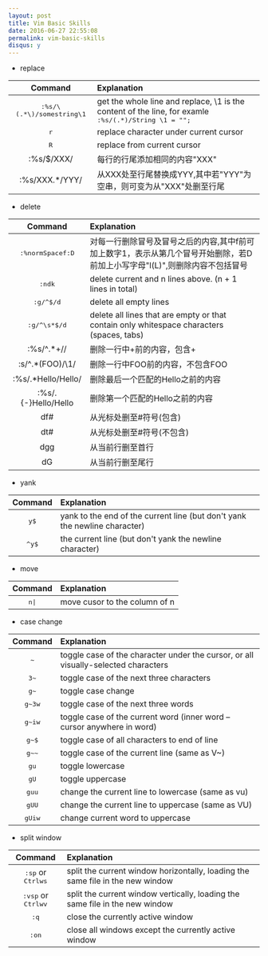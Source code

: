 ```yaml
---
layout: post
title: Vim Basic Skills
date: 2016-06-27 22:55:08
permalink: vim-basic-skills
disqus: y
---
```




* replace

|Command|Explanation|
|:-----:|:----------|
|<kbd>:</kbd><kbd>%</kbd><kbd>s</kbd><kbd>/</kbd><kbd>\\</kbd><kbd>(</kbd><kbd>.</kbd><kbd>*</kbd><kbd>\\</kbd><kbd>)</kbd><kbd>/</kbd><kbd>somestring</kbd><kbd>\\</kbd><kbd>1</kbd>|get the whole line and replace, \1 is the content of the line, for examle <kbd>:%s/\(.*\)/String \1 = "";</kbd>|
|<kbd>r</kbd>|replace character under current cursor| 
|<kbd>R</kbd>|replace from current cursor| 
|:%s/$/XXX/|每行的行尾添加相同的内容"XXX"|
|:%s/XXX.*/YYY/|从XXX处至行尾替换成YYY,其中若"YYY"为空串，则可变为从"XXX"处删至行尾|

* delete

|Command   |Explanation|
|:--------:|:----------------|
|<kbd>:</kbd><kbd>%</kbd><kbd>n</kbd><kbd>o</kbd><kbd>r</kbd><kbd>m</kbd><kbd>Space</kbd><kbd>f</kbd><kbd>:</kbd><kbd>D</kbd>|对每一行删除冒号及冒号之后的内容,其中f前可加上数字1，表示从第几个冒号开始删除，若D前加上小写字母"l(L)",则删除内容不包括冒号|
|<kbd>:</kbd><kbd>n</kbd><kbd>d</kbd><kbd>k</kbd>|delete current and n lines above. (n + 1 lines in total)|
|<kbd>:</kbd><kbd>g</kbd><kbd>/</kbd><kbd>^</kbd><kbd>$</kbd><kbd>/</kbd><kbd>d</kbd>|delete all empty lines|
|<kbd>:</kbd><kbd>g</kbd><kbd>/</kbd><kbd>^</kbd><kbd>\\</kbd><kbd>s</kbd><kbd>*</kbd><kbd>$</kbd><kbd>/</kbd><kbd>d</kbd>|delete all lines that are empty or that contain only whitespace characters (spaces, tabs)|
|:%s/^.*+//|删除一行中+前的内容，包含+|
|:s/^.*\(FOO\)/\1/|删除一行中FOO前的内容，不包含FOO|
|:%s/.*Hello/Hello/|删除最后一个匹配的Hello之前的内容|
|:%s/.\{-}Hello/Hello|删除第一个匹配的Hello之前的内容|
|df#|从光标处删至#符号(包含)|
|dt#|从光标处删至#符号(不包含)|
|dgg|从当前行删至首行|
|dG|从当前行删至尾行|

* yank

|Command|Explanation|
|:-----:|:----------------|
|<kbd>y</kbd><kbd>$</kbd>|yank to the end of the current line (but don't yank the newline character)|
|<kbd>^</kbd><kbd>y</kbd><kbd>$</kbd>|the current line (but don't yank the newline character)|

* move

|Command|Explanation|
|:-----:|:----------------|
|<kbd>n</kbd><kbd>\|</kbd>|move cusor to the column of n|

* case change

|Command|Explanation|
|:-----:|:----------------|
|<kbd>~</kbd>|toggle case of the character under the cursor, or all visually-selected characters|
|<kbd>3</kbd><kbd>~</kbd>|toggle case of the next three characters|
|<kbd>g</kbd><kbd>~</kbd>|toggle case change|
|<kbd>g</kbd><kbd>~</kbd><kbd>3</kbd><kbd>w</kbd>|toggle case of the next three words|
|<kbd>g</kbd><kbd>~</kbd><kbd>i</kbd><kbd>w</kbd>|toggle case of the current word (inner word – cursor anywhere in word)|
|<kbd>g</kbd><kbd>~</kbd><kbd>$</kbd>|toggle case of all characters to end of line|
|<kbd>g</kbd><kbd>~</kbd><kbd>~</kbd>|toggle case of the current line (same as V~)|
|<kbd>g</kbd><kbd>u</kbd>|toggle lowercase|
|<kbd>g</kbd><kbd>U</kbd>|toggle uppercase|
|<kbd>g</kbd><kbd>u</kbd><kbd>u</kbd>|change the current line to lowercase (same as vu)|
|<kbd>g</kbd><kbd>U</kbd><kbd>U</kbd>|change the current line to uppercase (same as VU)|
|<kbd>g</kbd><kbd>U</kbd><kbd>i</kbd><kbd>w</kbd>|change current word to uppercase|

* split window

|Command|Explanation|
|:-----:|:----------------|
|<kbd>:</kbd><kbd>s</kbd><kbd>p</kbd> or <kbd>Ctrl</kbd><kbd>w</kbd><kbd>s</kbd>|split the current window horizontally, loading the same file in the new window|
|<kbd>:</kbd><kbd>v</kbd><kbd>s</kbd><kbd>p</kbd> or <kbd>Ctrl</kbd><kbd>w</kbd><kbd>v</kbd>|split the current window vertically, loading the same file in the new window|
|<kbd>:</kbd><kbd>q</kbd>|close the currently active window|
|<kbd>:</kbd><kbd>o</kbd><kbd>n</kbd>|close all windows except the currently active window|
